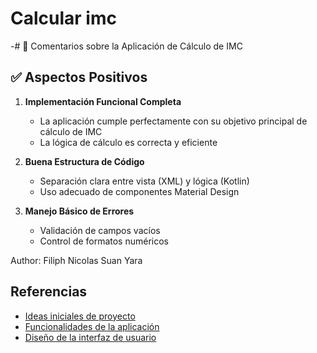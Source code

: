 # Calcular imc

-# 📝 Comentarios sobre la Aplicación de Cálculo de IMC

## ✅ Aspectos Positivos

1. **Implementación Funcional Completa**
   - La aplicación cumple perfectamente con su objetivo principal de cálculo de IMC
   - La lógica de cálculo es correcta y eficiente

2. **Buena Estructura de Código**
   - Separación clara entre vista (XML) y lógica (Kotlin)
   - Uso adecuado de componentes Material Design

3. **Manejo Básico de Errores**
   - Validación de campos vacíos
   - Control de formatos numéricos


Author: Filiph Nicolas Suan Yara





## Referencias

- [Ideas iniciales de proyecto](docs/ideas.md)
- [Funcionalidades de la aplicación](docs/funcionalidades.md)
- [Diseño de la interfaz de usuario](docs/ui.md)

